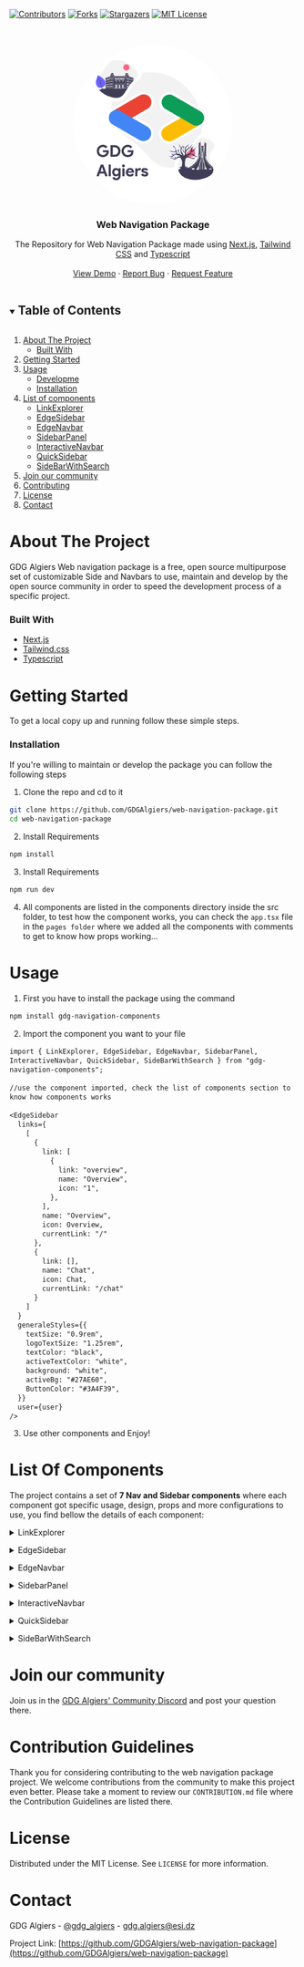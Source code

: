 [![Contributors][contributors-shield]][contributors-url]
[![Forks][forks-shield]][forks-url]
[![Stargazers][stars-shield]][stars-url]
[![MIT License][license-shield]][license-url]

<!-- PROJECT LOGO -->
<br />
<p align="center">
   <a href="https://github.com/GDGAlgiers/web-navigation-package"><img src="public/Images/GDGAlgiers.png" height="auto" width="auto" style="border-radius:50%"></a>
  <h3 align="center">Web Navigation Package</h3>

  <p align="center">
The Repository for Web Navigation Package made using 
    <a href="https://nextjs.org/">Next.js</a>, <a href="https://tailwindcss.com/">Tailwind CSS</a> and <a href="https://www.typescriptlang.org/">Typescript</a>
    <br />
    <br />
    <a href="https://github.com/GDGAlgiers/web-navigation-package">View Demo</a>
    ·
    <a href="https://github.com/GDGAlgiers/web-navigation-package/issues">Report Bug</a>
    ·
    <a href="https://github.com/GDGAlgiers/web-navigation-package/issues">Request Feature</a>
  </p>

<!-- TABLE OF CONTENTS -->
<details open="open">
  <summary><h2 style="display: inline-block">Table of Contents</h2></summary>
  <ol>
    <li>
      <a href="#about-the-project">About The Project</a>
      <ul>
        <li><a href="#built-with">Built With</a></li>
      </ul>
    </li>
    <li>
      <a href="#getting-started">Getting Started</a>
    </li>
    <li>
      <a href="#usage">Usage</a>
      <ul>
        <li><a href="#installation">Developme</a></li>
        <li><a href="#installation">Installation</a></li>
      </ul>
    </li>
    <li>
      <a href="#list-of-components">List of components</a>
      <ul>
        <li><a href="#linkexplorer">LinkExplorer</a></li>
        <li><a href="#edgesidebar">EdgeSidebar</a></li>
        <li><a href="#edgenavbar">EdgeNavbar</a></li>
        <li><a href="#sidebarpanel">SidebarPanel</a></li>
        <li><a href="#interactivenavbar">InteractiveNavbar</a></li>
        <li><a href="#quicksidebar">QuickSidebar</a></li>
        <li><a href="#sidebarwithsearch">SideBarWithSearch</a></li>
      </ul>
    </li>
    <li><a href="#join-our-community">Join our community</a></li>
    <li><a href="#contributing">Contributing</a></li>
    <li><a href="#license">License</a></li>
    <li><a href="#contact">Contact</a></li>
  </ol>
</details>

<!-- ABOUT THE PROJECT -->

<a name="about-the-project"></a>

# About The Project

GDG Algiers Web navigation package is a free, open source multipurpose set of customizable Side and Navbars to use, maintain and develop by the open source community in order to speed the development process of a specific project.

<a name="built-with"></a>

### Built With

- [Next.js](https://nextjs.org/)
- [Tailwind.css](https://tailwindcss.com/)
- [Typescript](https://www.typescriptlang.org/)

<!-- GETTING STARTED -->

<a name="getting-started"></a>

# Getting Started

To get a local copy up and running follow these simple steps.

<a name="installation"></a>

### Installation

If you're willing to maintain or develop the package you can follow the following steps

1. Clone the repo and cd to it

```sh
git clone https://github.com/GDGAlgiers/web-navigation-package.git
cd web-navigation-package
```

2. Install Requirements

```sh
npm install
```

3. Install Requirements 

```sh
npm run dev
```

4. All components are listed in the components directory inside the src folder, to test how the component works, you can check the `app.tsx` file in the `pages folder` where we added all the components with comments to get to know how props working...

<!-- USAGE EXAMPLES -->

<a name="usage"></a>

# Usage

1. First you have to install the package using the command

```sh
npm install gdg-navigation-components
```

2. Import the component you want to your file

```tsx
import { LinkExplorer, EdgeSidebar, EdgeNavbar, SidebarPanel, InteractiveNavbar, QuickSidebar, SideBarWithSearch } from "gdg-navigation-components";

//use the component imported, check the list of components section to know how components works

<EdgeSidebar
  links={
    [
      {
        link: [
          {
            link: "overview",
            name: "Overview",
            icon: "1",
          },
        ],
        name: "Overview",
        icon: Overview,
        currentLink: "/"
      },
      {
        link: [],
        name: "Chat",
        icon: Chat,
        currentLink: "/chat"
      }
    ]
  }
  generaleStyles={{
    textSize: "0.9rem",
    logoTextSize: "1.25rem",
    textColor: "black",
    activeTextColor: "white",
    background: "white",
    activeBg: "#27AE60",
    ButtonColor: "#3A4F39",
  }}
  user={user}
/>
```

3. Use other components and Enjoy!

<!-- List Of Components -->

<a name="list-of-components"></a>

# List Of Components

The project contains a set of **7 Nav and Sidebar components** where each component got specific usage, design, props and more configurations to use, you find bellow the details of each component:

<a name="linkexplorer"></a>

<details>
  <summary> LinkExplorer </summary>

# Description

LinkExplorer is a responsive React/Next functional component for a navigation bar.

## Screenshot

<a href="https://github.com/GDGAlgiers/web-navigation-package"><img src="public/Images/docs/LinkExplorer.PNG" height="auto" width="auto" style="border-radius:50%"></a>

## Usage

```tsx
 import UserProfileImage from "my_image_source1"
 import {HomeIcon, AboutIcon} from "my_icons_source2"
 import YourLogoComponent from "my_image_source3"

 //? stands for optional element
 const LinkExplorerProps = {
   Style: {
     textColor: '#333333',
     ?activeBg: '#f0f0f0',
     ?activeTextColor: '#007bff',
     ?background: '#ffffff',
     textSize: '16px',
     ?HoverTextColor: '#555555',
     ?HoverBgColor: '#f0f0f0',
     ?BackgroundColor: '#ffffff',
     ?ActiveTextColor: '#007bff',
     ?BorderColor: '#dddddd',
     ?ButtonColor: '#3498db',
   },
   links: [
     { name: 'Home', link: '/home' },
     { name: 'About', link: '/about' },
     // Add more links as needed
   ],
   LogoInf: { ?title: 'Company: GDG Algiers', logoIcon: YourLogoComponent },
   menuType: 'Burger',
   loggedIn: false,
   loginRoute: '/login',
   SignInRoute: '/signin',
   User: {
     image: UserProfileImage,
     ?name: 'Okba ALLAOUA',
     ?additionalInfo?: "I am the GDG Open source team leader"
     ?role: "Manager",
   },
 };
 
 <LinkExplorer {...LinkExplorerProps} />
```

</details>

<a name="edgesidebar"></a>

<details>
  <summary> EdgeSidebar </summary>

# Description

EdgeSidebar is a responsive React functional component for a side navigation bar.

## Screenshot

<a href="https://github.com/GDGAlgiers/web-navigation-package"><img src="public/Images/docs/EdgeSidebar.PNG" height="auto" width="auto" style="border-radius:50%"></a>

## Usage

```tsx
  import {HomeIcon, AboutIcon, PageIcon, InfoIcon} from "my_image_source1"
  import UserProfileImage from "my_image_source2"

  //? stands for optional element
  const EdgeSidebarProps = {
    user: {
      image: UserProfileImage,
      ?name: 'Rayan ALLALI',
      ?role: 'Admin',
      ?additionalInfo: "GDG Algiers Open Source Team Lead"
    },
    links: [
      {
        ?icon: HomeIcon,
        name: 'Home',
        link: [
          { ?icon: PageIcon, name: 'Page 1', link: '/page1' },
          { ?icon: PageIcon, name: 'Page 2', link: '/page2' },
        ],
        currentLink: "/"
      },
      {
        ?icon: AboutIcon,
        name: 'About',
        link: [{ ?icon: InfoIcon, name: 'About Us', link: '/about' }],
        currentLink: "/about"
      },
    ],
    generaleStyles: {
      textColor: '#333333',
      ?activeBg: '#f0f0f0',
      ?activeTextColor: '#007bff',
      ?background: '#ffffff',
      textSize: '16px',
      ?HoverTextColor: '#555555',
      ?HoverBgColor: '#f0f0f0',
      ?BackgroundColor: '#ffffff',
      ?ActiveTextColor: '#007bff',
      ?BorderColor: '#dddddd',
      ?ButtonColor: '#3498db',
    },
  };
  
  <EdgeSidebar {...EdgeSidebarProps} />
```

</details>

<a name="edgenavbar"></a>

<details>
  <summary> EdgeNavbar </summary>

# Description

EdgeNavbar is a responsive React functional component for a navigation bar.

## Screenshot

<a href="https://github.com/GDGAlgiers/web-navigation-package"><img src="public/Images/docs/EdgeNavbar.PNG" height="auto" width="auto" style="border-radius:50%"></a>

## Usage

```tsx
import LogoImage from "my_image_source1"
import UserProfileImage from "my_image_source2"

//? stands for optional element
const EdgenavbarProps = {
  avatar: { picture: UserProfileImage, link: 'profile' },
  logo: LogoImage,
  isLoggedIn: true,
  loginButton: { text: 'Get started', link: '/login' },
  links: [
    { name: 'Home', link: '/home' },
    { name: 'About', link: '/about' },
  ],
  generaleStyles: {
    textColor: '#333333',
    ?activeBg: '#f0f0f0',
    ?activeTextColor: '#007bff',
    ?background: '#ffffff',
    textSize: '16px',
    ?HoverTextColor: '#555555',
    ?HoverBgColor: '#f0f0f0',
    ?BackgroundColor: '#ffffff',
    ?ActiveTextColor: '#007bff',
    ?BorderColor: '#dddddd',
    ?ButtonColor: '#3498db',
  },
  mobileSettings: { menuType: 'hamburger' },
};

<EdgeNavbar {...EdgenavbarProps} />
```

</details>

<a name="sidebarpanel"></a>

<details>
  <summary> SidebarPanel </summary>

# Description

SidebarPanel is a responsive React functional component for a side navigation bar.

## Screenshot

<a href="https://github.com/GDGAlgiers/web-navigation-package"><img src="public/Images/docs/SidebarPanel.PNG" height="auto" width="auto" style="border-radius:50%"></a>

## Usage

```tsx
 import UserProfileImage from "my_image_source1"
 import {HomeIcon, AboutIcon, NotificationIcon} from "my_icons_source2"
 import YourLogoComponent from "my_image_source3"
 
 //? stands for optional element
 const sidenavbarProps = {
   Style: {
     textColor: '#333333',
     ?activeBg: '#f0f0f0',
     ?activeTextColor: '#007bff',
     ?background: '#ffffff',
     textSize: '16px',
     ?HoverTextColor: '#555555',
     ?HoverBgColor: '#f0f0f0',
     ?BackgroundColor: '#ffffff',
     ?ActiveTextColor: '#007bff',
     ?BorderColor: '#dddddd',
     ?ButtonColor: '#3498db',
   },
   links: [
     { ?icon: HomeIcon, name: 'Home', link: '/home' },
     { ?icon: AboutIcon, name: 'About', link: '/about' },
     // Add more links as needed
   ],
   LogoInf: { title: 'GDG Algiers', logoIcon: YourLogoComponent },
   NotifsLinks: [
     { icon: NotificationIcon, name: 'Notifications', link: '/notifications', notif: 3 },
     // Add more notification links as needed
   ],
   User: {
     image: UserProfileImage,
     ?name: 'Okba ALLAOUA',
     ?additionalInfo: 'GDG Algiers Open Source Team Lead',
     ?role: 'Admin',
   },
 };

 <SidebarPanel {...sidenavbarProps} />
```

</details>

<a name="interactivenavbar"></a>

<details>
  <summary> InteractiveNavbar </summary>

# Description

InteractiveNavbar is a responsive React functional component for navigation.

## Screenshot

<a href="https://github.com/GDGAlgiers/web-navigation-package"><img src="public/Images/docs/InteractiveNavbar.PNG" height="auto" width="auto" style="border-radius:50%"></a>

## Usage

```tsx
 import LogoImage from "my_image_source1"
 import {UserProfileImage} from "my_image_source2"
 
 //? stands for optional element
 const InteractiveNavbarProps = {
   Style: {
     textColor: '#333333',
     ?activeBg: '#f0f0f0',
     ?activeTextColor: '#007bff',
     ?background: '#ffffff',
     textSize: '16px',
     ?HoverTextColor: '#555555',
     ?HoverBgColor: '#f0f0f0',
     ?BackgroundColor: '#ffffff',
     ?ActiveTextColor: '#007bff',
     ?BorderColor: '#dddddd',
     ?ButtonColor: '#3498db',
   },
   links: [ //accept one level of hiarchy
     {
       name: 'About',
       link: [], //automatically take the name as route
     },
     {
       name: 'Home',
       link: [
         { name: 'Page 1', link: '/page1' },
         { name: 'Page 2', link: '/page2' },
         { name: 'Page 3', link: '/page2' },
       ],
     },
   ],
   LogoInf: LogoImage,
   menuType: 'Burger',
   loggedIn: true,
   button1: { button: <button>LogIn</button>, link: "/login" },
   button2: { button: <button>SignUo</button>, link: "/signup" },
   userInfo: {
     image: UserProfileImage,
     ?name: 'Okba ALLAOUA',
     ?additionalInfo: 'GDG Algiers Dev Core Team Member',
     ?role: 'Admin',
   },
 };

 <InteractiveNavbar {...InteractiveNavbarProps} />
```

</details>

<a name="quicksidebar"></a>

<details>
  <summary> QuickSidebar </summary>

# Description

QuickSidebar is a responsive React functional component for a side navigation bar.

## Screenshot

<a href="https://github.com/GDGAlgiers/web-navigation-package"><img src="public/Images/docs/QuickSidebar.PNG" height="auto" width="auto" style="border-radius:50%"></a>

## Usage

```tsx
 import {YourLogoComponent, msg1, msg2, msg3} from "my_image_source"
 
 const QuickSideBarProps = {
   logo: YourLogoComponent,
   Name: 'GDG Algiers',
   links: [
     { icon: msg1, name: 'Home', route: '/home' },
     { icon: msg2, name: 'About', route: '/about' },
     // Add more links as needed
   ],
   Pages: [
     { name: 'Page 1', route: '/page1' },
     { name: 'Page 2', route: '/page2' },
     // Add more pages as needed
   ],
   textSize: '16px',
   Userlinks: [
     { icon: msg3, name: 'Profile', route: '/profile' },
     // Add more user links as needed
   ],
   ActivetextColor: '#007bff',
   ActiveBg: '#f0f0f0',
   textColor: '#333333',
 };

 <QuickSidebar {...QuickSideBarProps} />
```

</details>

<a name="sidebarwithsearch"></a>

<details>
  <summary> SideBarWithSearch </summary>

# Description

SideBarWithSearch is a responsive React functional component for a sidebar with search functionality.

## Screenshot

<a href="https://github.com/GDGAlgiers/web-navigation-package"><img src="public/Images/docs/SideBarWithSearch.PNG" height="auto" width="auto" style="border-radius:50%"></a>

## Usage

```tsx
 import UserProfileImage from "my_image_source1"
 import { HomeIcon, SettingsIcon, OptionsIcon } from "my_image_source2"
 import YourLogoComponent from "my_image_source3"
 
 //? stands for optional element
 const sidebarProps = {
   mainLinks: [
     { ?icon: HomeIcon, name: 'Home', link: '/home' },
     // Add more main links as needed
   ],
   settingsLinks: [
     { ?icon: SettingsIcon, name: 'Settings', link: '/settings' },
     // Add more settings links as needed
   ],
   ?optionsLinks: [
     { ?icon: OptionsIcon, name: 'Options', link: '/options' },
     // Add more options links as needed
   ],
   profileInformation: {
     image: UserProfileImage,
     ?name: 'Rayan ALLALI',
     ?additionalInfo: 'GDG Algiers Dev Core Team Member',
     ?role: 'Admin',
   },
   logo: { ?title: 'Your Company', logoIcon: YourLogoComponent },
   generalStyles: {
     textColor: '#333333',
     ?activeBg: '#f0f0f0',
     ?activeTextColor: '#007bff',
     ?background: '#ffffff',
     textSize: '16px',
     ?HoverTextColor: '#555555',
     ?HoverBgColor: '#f0f0f0',
     ?BackgroundColor: '#ffffff',
     ?ActiveTextColor: '#007bff',
     ?BorderColor: '#dddddd',
     ?ButtonColor: '#3498db',
   },
   logout: () => {
     // Handle logout functionality
   },
 };

 <SideBarWithSearch {...sidebarProps} />
```

</details>

<a name="join-our-community"></a>

<!-- JOIN OUR COMMUNITY -->

# Join our community

Join us in the [GDG Algiers' Community Discord](https://discord.com/invite/7EvsP7eemQ) and post your question there.

<!-- CONTRIBUTING -->

<a name="contributing"></a>

# Contribution Guidelines

Thank you for considering contributing to the web navigation package project. We welcome contributions from the community to make this project even better. Please take a moment to review our `CONTRIBUTION.md` file where the Contribution Guidelines are listed there.

# License

Distributed under the MIT License. See `LICENSE` for more information.

<!-- CONTACT -->

<a name="contact"></a>

# Contact

GDG Algiers - [@gdg_algiers](https://twitter.com/gdg_algiers) - gdg.algiers@esi.dz

Project Link: [https://github.com/GDGAlgiers/web-navigation-package](https://github.com/GDGAlgiers/web-navigation-package)

<br />

<!-- MARKDOWN LINKS & IMAGES -->
<!-- https://www.markdownguide.org/basic-syntax/#reference-style-links -->

[contributors-shield]: https://img.shields.io/github/contributors/GDGAlgiers/web-navigation-package.svg?style=for-the-badge
[contributors-url]: https://github.com/GDGAlgiers/web-navigation-package/graphs/contributors
[forks-shield]: https://img.shields.io/github/forks/GDGAlgiers/web-navigation-package.svg?style=for-the-badge
[forks-url]: https://github.com/GDGAlgiers/web-navigation-package/network/members
[stars-shield]: https://img.shields.io/github/stars/GDGAlgiers/web-navigation-package.svg?style=for-the-badge
[stars-url]: https://github.com/GDGAlgiers/web-navigation-package/stargazers
[issues-shield]: https://img.shields.io/github/issues2.0/GDGAlgiers/web-navigation-package.svg?style=for-the-badge
[issues-url]: https://github.com/GDGAlgiers/web-navigation-package/issues
[license-shield]: https://img.shields.io/github/license/GDGAlgiers/web-navigation-package.svg?style=for-the-badge
[license-url]: https://github.com/GDGAlgiers/web-navigation-package/blob/master/LICENSE.txt
